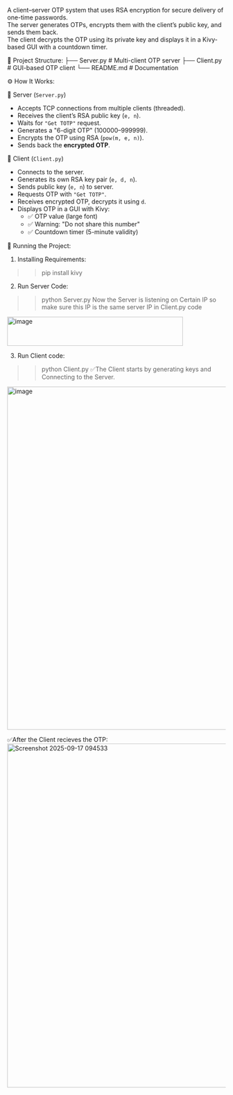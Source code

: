 A client–server OTP system that uses RSA encryption for secure delivery of one-time passwords.  
The server generates OTPs, encrypts them with the client’s public key, and sends them back.  
The client decrypts the OTP using its private key and displays it in a Kivy-based GUI with a countdown timer.

📂 Project Structure:
├── Server.py # Multi-client OTP server
├── Client.py # GUI-based OTP client
└── README.md # Documentation



⚙️ How It Works:

🔹 Server (`Server.py`)
- Accepts TCP connections from multiple clients (threaded).  
- Receives the client’s RSA public key (`e, n`).  
- Waits for `"Get TOTP"` request.  
- Generates a "6-digit OTP" (100000–999999).  
- Encrypts the OTP using RSA (`pow(m, e, n)`).  
- Sends back the **encrypted OTP**.  



🔹 Client (`Client.py`)
- Connects to the server.  
- Generates its own RSA key pair (`e, d, n`).  
- Sends public key (`e, n`) to server.  
- Requests OTP with `"Get TOTP"`.  
- Receives encrypted OTP, decrypts it using `d`.  
- Displays OTP in a GUI with Kivy:
  - ✅ OTP value (large font)  
  - ✅ Warning: "Do not share this number"  
  - ✅ Countdown timer (5-minute validity)
 

🚀 Running the Project:

1. Installing Requirements:
  >> pip install kivy
   
2. Run Server Code:
  >> python Server.py
  Now the Server is listening on Certain IP so make sure this IP is the same server IP in Client.py code
<img width="405" height="67" alt="image" src="https://github.com/user-attachments/assets/87dd09cb-faa1-460b-b8da-0aec86326a0b" />

   
3. Run Client code:
  >> python Client.py
✅The Client starts by generating keys and Connecting to the Server.
<img width="1000" height="790" alt="image" src="https://github.com/user-attachments/assets/875981f6-4583-402c-8827-b816ebb03127" />

✅After the Client recieves the OTP:
<img width="998" height="792" alt="Screenshot 2025-09-17 094533" src="https://github.com/user-attachments/assets/c9deb0e2-38d6-4def-ab9e-6ee845b53811" />
